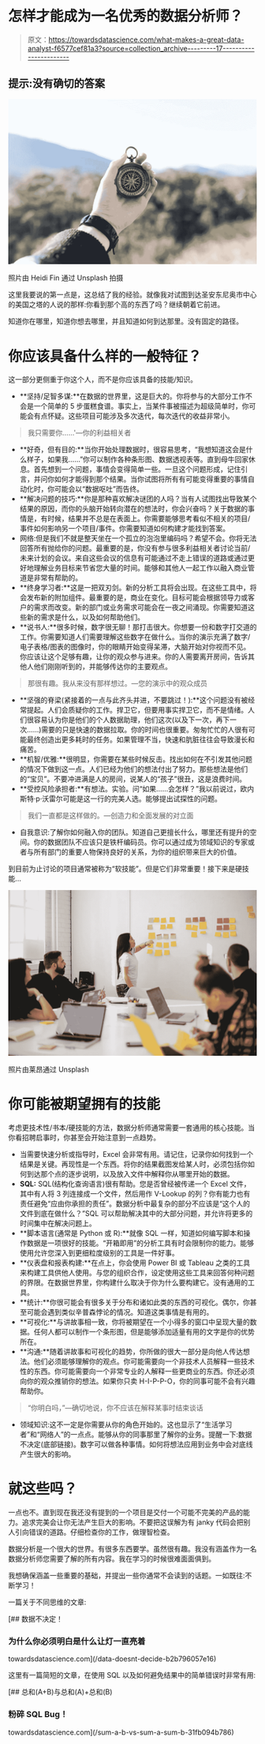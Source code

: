 # 怎样才能成为一名优秀的数据分析师？

> 原文：<https://towardsdatascience.com/what-makes-a-great-data-analyst-f6577cef81a3?source=collection_archive---------17----------------------->

## 提示:没有确切的答案

![](img/a70bc2e27c2ac8e87fb60b865760bfeb.png)

照片由 Heidi Fin 通过 Unsplash 拍摄

这里我要说的第一点是，这总结了我的经验。就像我对试图到达圣安东尼奥市中心的美国之塔的人说的那样:你看到那个高的东西了吗？继续朝着它前进。

知道你在哪里，知道你想去哪里，并且知道如何到达那里。没有固定的路径。

# 你应该具备什么样的一般特征？

这一部分更侧重于你这个人，而不是你应该具备的技能/知识。

*   **坚持/足智多谋:**在数据的世界里，这是巨大的。你将参与的大部分工作不会是一个简单的 5 步蛋糕食谱。事实上，当某件事被描述为超级简单时，你可能会有点怀疑。这些项目可能涉及多次迭代，每次迭代的收益非常小。

> 我只需要你……'—你的利益相关者

*   **好奇，但有目的:**当你开始处理数据时，很容易思考，“我想知道这会是什么样子，如果我……”你可以制作各种条形图、数据透视表等。直到母牛回家休息。首先想到一个问题，事情会变得简单一些。一旦这个问题形成，记住引言，并问你如何才能得到那个结果。当你试图将所有有可能变得重要的事情自动化时，你可能会以“数据呕吐”而告终。
*   **解决问题的技巧:**你是那种喜欢解决谜团的人吗？当有人试图找出导致某个结果的原因，而你的头脑开始转向潜在的想法时，你会兴奋吗？关于数据的事情是，有时候，结果并不总是在表面上。你需要能够思考看似不相关的项目/事件如何影响另一个项目/事件。你需要知道如何构建才能找到答案。
*   网络:但是我们不就是整天坐在一个孤立的泡泡里编码吗？希望不会。你将无法回答所有抛给你的问题。最重要的是，你没有参与很多利益相关者讨论当前/未来计划的会议。来自这些会议的信息有可能通过不走上错误的道路或通过更好地理解业务目标来节省您大量的时间。能够和其他人一起工作以融入商业管道是非常有帮助的。
*   **终身学习者:**这是一把双刃剑。新的分析工具将会出现。在这些工具中，将会发布新的附加组件。最重要的是，商业在变化。目标可能会根据领导力或客户的需求而改变。新的部门或业务需求可能会在一夜之间涌现。你需要知道这些新的需求是什么，以及如何帮助他们。
*   **说书人:**很多时候，数字很无聊！那打击很大。你想要一份和数字打交道的工作。你需要知道人们需要理解这些数字在做什么。当你的演示充满了数字/电子表格/图表的图像时，你的眼睛开始变得呆滞，大脑开始对你视而不见。你应该让这个足够有趣，让你的观众参与进来。你的人需要离开房间，告诉其他人他们刚刚听到的，并能够传达你的主要观点。

> 那很有趣。我从来没有那样想过。—您的演示中的观众成员

*   **坚强的脊梁(紧接着的一点与此齐头并进，不要跳过！):**这个问题没有被经常提起。人们会质疑你的工作。捍卫它，但要用事实捍卫它，而不是情绪。人们很容易认为你是他们的个人数据助理，他们这次(以及下一次，再下一次……)需要的只是快速的数据拉取。你的时间也很重要。匆匆忙忙的人很有可能最终创造出更多耗时的任务。如果管理不当，快速和肮脏往往会导致漫长和痛苦。
*   **机智/优雅:**很明显，你需要在某些时候反击。找出如何在不引发其他问题的情况下做到这一点。人们已经为他们的想法付出了努力。那些想法是他们的“宝贝”。不要冲进满是人的房间，说某人的“孩子”很丑，这是浪费时间。
*   **受控风险承担者:**有想法。实验。问“如果……会怎样？”我以前说过，欧内斯特·p·沃雷尔可能是这一行的完美人选。能够提出试探性的问题。

> 我们一直都是这样做的。—创造力和全面发展的对立面

*   自我意识:了解你如何融入你的团队。知道自己更擅长什么，哪里还有提升的空间。你的数据团队不应该只是铁杆编码员。你可以通过成为领域知识的专家或者与所有部门的重要人物保持良好的关系，为你的组织带来巨大的价值。

到目前为止讨论的项目通常被称为“软技能”。但是它们非常重要！接下来是硬技能…

![](img/03fd8ff7cd02a0ecacb8f6066eb0899f.png)

照片由莱昂通过 Unsplash

# 你可能被期望拥有的技能

考虑更技术性/书本/硬技能的方法，数据分析师通常需要一套通用的核心技能。当你看招聘启事时，你甚至会开始注意到一点趋势。

*   当需要快速分析或指导时，Excel 会非常有用。请记住，记录你如何找到一个结果是关键。再现性是一个东西。将你的结果截图发给某人时，必须包括你如何到达那个点的逐步说明，以及放入文件中解释你从哪里开始的数据。
*   **SQL:** SQL(结构化查询语言)很有帮助。您是否曾经被传递一个 Excel 文件，其中有人将 3 列连接成一个文件，然后用作 V-Lookup 的列？你有能力也有责任避免“应由你承担的责任”。数据分析中最复杂的部分不应该是“这个人的文件到底在做什么？”SQL 可以帮助解决其中的大部分问题，并允许将更多的时间集中在解决问题上。
*   **脚本语言(通常是 Python 或 R):**就像 SQL 一样，知道如何编写脚本和操作数据是一项很好的技能。“开箱即用”的分析工具有时会限制你的能力。能够使用允许您深入到更细粒度级别的工具是一件好事。
*   **仪表盘和报表构建:**在点上，你会使用 Power BI 或 Tableau 之类的工具来构建工具供他人使用。与您的组织合作，设定使用这些工具来回答何种问题的界限。在数据世界里，你构建什么取决于你为什么要构建它。没有通用的工具。
*   **统计:**你很可能会有很多关于分布和诸如此类的东西的可视化。偶尔，你甚至可能会遇到类似辛普森悖论的情况。知道这类事情是有用的。
*   **可视化:**与讲故事相一致，你将被期望在一个小得多的窗口中呈现大量的数据。任何人都可以制作一个条形图，但是能够添加适量有用的文字是你的优势所在。
*   **沟通:**随着讲故事和可视化的趋势，你所做的很大一部分是向他人传达想法。他们必须能够理解你的观点。你可能需要向一个非技术人员解释一些技术性的东西。你可能需要向一个非常专业的人解释一些更商业的东西。你还必须向你的观众推销你的想法。如果你只卖 H-I-P-P-O，你的同事可能不会有兴趣帮助你。

> “你明白吗，”—确切地说，你不应该在解释某事时结束谈话

*   领域知识:这不一定是你需要从你的角色开始的。这也显示了“生活学习者”和“网络人”的一点点。能够从你的同事那里了解你的业务。提醒一下:数据不决定(底部链接)。数字可以做各种事情。如何将想法应用到业务中会对底线产生很大的影响。

# 就这些吗？

一点也不。直到现在我还没有提到的一个项目是交付一个可能不完美的产品的能力。追求完美会让你无法产生巨大的影响。不要把这误解为有 janky 代码会把别人引向错误的道路。仔细检查你的工作，做理智检查。

数据分析是一个很大的世界。有很多东西要学。虽然很有趣。我没有涵盖作为一名数据分析师您需要了解的所有内容。我在学习的时候很难面面俱到。

我想确保涵盖一些重要的基础，并提出一些你通常不会读到的话题。一如既往:不断学习！

一篇关于不同思维的文章:

[](/data-doesnt-decide-b2b796057e16) [## 数据不决定！

### 为什么你必须明白是什么让灯一直亮着

towardsdatascience.com](/data-doesnt-decide-b2b796057e16) 

这里有一篇简短的文章，在使用 SQL 以及如何避免结果中的简单错误时非常有用:

[](/sum-a-b-vs-sum-a-sum-b-31fb094b786) [## 总和(A+B)与总和(A)+总和(B)

### 粉碎 SQL Bug！

towardsdatascience.com](/sum-a-b-vs-sum-a-sum-b-31fb094b786)